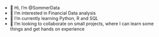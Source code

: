 - 👋 Hi, I’m @SommerData
- 👀 I’m interested in Financial Data analysis
- 🌱 I’m currently learning Python, R and SQL
- 💞️ I’m looking to collaborate on small projects, where I can learn some things and get hands on experience
